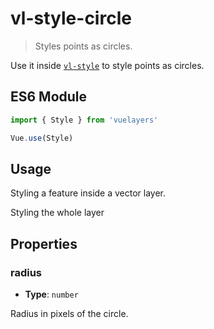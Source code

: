 # vl-style-circle

> Styles points as circles.

Use it inside [`vl-style`](/docs/component/style.md) to style points as circles.

## ES6 Module

```javascript
import { Style } from 'vuelayers'

Vue.use(Style)
```

## Usage

Styling a feature inside a vector layer.

<vuep template="#circle-style-feature"></vuep>

<script v-pre type="text/x-template" id="circle-style-feature">
<template>
  <div>
    <vl-map :load-tiles-while-animating="true" :load-tiles-while-interacting="true" data-projection="EPSG:4326" style="height: 400px">
      <vl-view :zoom.sync="zoom" :center.sync="center" :rotation.sync="rotation"></vl-view>

      <vl-layer-tile>
        <vl-source-osm></vl-source-osm>
      </vl-layer-tile>

      <vl-layer-vector>
        <vl-source-vector>
          <vl-feature>
            <vl-geom-point :coordinates="[12.492442,41.890170]"></vl-geom-point>
  
            <vl-style>
              <vl-style-circle :radius="20">
                <vl-style-fill color="white"></vl-style-fill>
                <vl-style-stroke color="red"></vl-style-stroke>
              </vl-style-circle>
            </vl-style>
          </vl-feature>
        </vl-source-vector>
      </vl-layer-vector>
    </vl-map>
  </div>
</template>

<script>
  export default {
    data () {
      return {
        zoom: 15,
        center: [12.492442,41.890170],
        rotation: 0,
      }
    },
  }
</script>
</script>

Styling the whole layer

<vuep template="#circle-style-layer"></vuep>

<script v-pre type="text/x-template" id="circle-style-layer">
<template>
  <div>
    <vl-map :load-tiles-while-animating="true" :load-tiles-while-interacting="true" data-projection="EPSG:4326" style="height: 400px">
      <vl-view :zoom.sync="zoom" :center.sync="center" :rotation.sync="rotation"></vl-view>

      <vl-layer-tile>
        <vl-source-osm></vl-source-osm>
      </vl-layer-tile>

      <vl-layer-vector>
        <vl-source-vector :features="points"></vl-source-vector>

        <vl-style>
          <vl-style-circle :radius="20">
            <vl-style-fill color="white"></vl-style-fill>
            <vl-style-stroke color="red"></vl-style-stroke>
          </vl-style-circle>
        </vl-style>
      </vl-layer-vector>
    </vl-map>
  </div>
</template>

<script>
  export default {
    data () {
      return {
        zoom: 15,
        center: [12.492442,41.890170],
        rotation: 0,
        points: [
          {
            type: 'Feature',
            geometry: {
              type: 'Point',
              coordinates: [12.492442,41.890170],
            },
            properties: {},
          }
        ],
      }
    },
  }
</script>
</script>

## Properties

### radius

- **Type**: `number`

Radius in pixels of the circle.
